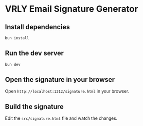 # VRLY Email Signature Generator

## Install dependencies

```bash
bun install
```

## Run the dev server

```bash
bun dev
```

## Open the signature in your browser

Open `http://localhost:1312/signature.html` in your browser.

## Build the signature

Edit the `src/signature.html` file and watch the changes.

